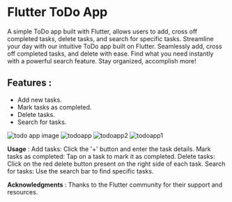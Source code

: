 # Flutter ToDo App

A simple ToDo app built with Flutter, allows users to add, cross off completed tasks, delete tasks, and search for specific tasks.
Streamline your day with our intuitive ToDo app built on Flutter. Seamlessly add, cross off completed tasks, and delete with ease. Find what you need instantly with a powerful search feature. Stay organized, accomplish more!


## Features :

- Add new tasks.
- Mark tasks as completed.
- Delete tasks.
- Search for tasks.


![todo app image](https://github.com/samruddhi-27/to_do/assets/103360783/9abcd28d-54de-4b57-9cc9-559df4f352e5)
![todoapp](https://github.com/samruddhi-27/to_do/assets/103360783/cf648ed0-6666-4cd7-b349-93a0fe2314b9)
![todoapp2](https://github.com/samruddhi-27/to_do/assets/103360783/4c2b6b83-9565-4b96-87cf-e6826edfa7ec)
![todoapp1](https://github.com/samruddhi-27/to_do/assets/103360783/514ac0bb-1782-45ee-9df8-f06d74bf9095)

**Usage** :
Add tasks: Click the '+' button and enter the task details.
Mark tasks as completed: Tap on a task to mark it as completed.
Delete tasks: Click on the red delete button present on the right side of each task.
Search for tasks: Use the search bar to find specific tasks.

**Acknowledgments** :
Thanks to the Flutter community for their support and resources.
